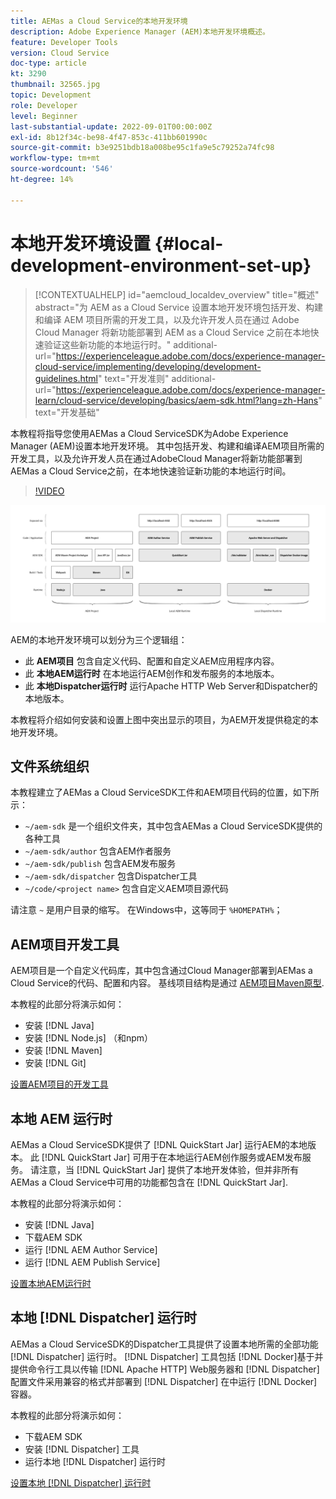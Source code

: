 ```yaml
---
title: AEMas a Cloud Service的本地开发环境
description: Adobe Experience Manager (AEM)本地开发环境概述。
feature: Developer Tools
version: Cloud Service
doc-type: article
kt: 3290
thumbnail: 32565.jpg
topic: Development
role: Developer
level: Beginner
last-substantial-update: 2022-09-01T00:00:00Z
exl-id: 8b12f34c-be98-4f47-853c-411bb601990c
source-git-commit: b3e9251bdb18a008be95c1fa9e5c79252a74fc98
workflow-type: tm+mt
source-wordcount: '546'
ht-degree: 14%

---
```


# 本地开发环境设置 {#local-development-environment-set-up}

>[!CONTEXTUALHELP]
>id="aemcloud_localdev_overview"
>title="概述"
>abstract="为 AEM as a Cloud Service 设置本地开发环境包括开发、构建和编译 AEM 项目所需的开发工具，以及允许开发人员在通过 Adobe Cloud Manager 将新功能部署到 AEM as a Cloud Service 之前在本地快速验证这些新功能的本地运行时。"
>additional-url="https://experienceleague.adobe.com/docs/experience-manager-cloud-service/implementing/developing/development-guidelines.html" text="开发准则"
>additional-url="https://experienceleague.adobe.com/docs/experience-manager-learn/cloud-service/developing/basics/aem-sdk.html?lang=zh-Hans" text="开发基础"

本教程将指导您使用AEMas a Cloud ServiceSDK为Adobe Experience Manager (AEM)设置本地开发环境。 其中包括开发、构建和编译AEM项目所需的开发工具，以及允许开发人员在通过AdobeCloud Manager将新功能部署到AEMas a Cloud Service之前，在本地快速验证新功能的本地运行时间。

>[!VIDEO](https://video.tv.adobe.com/v/32565?quality=12&learn=on)

![AEMas a Cloud Service本地开发环境技术栈](./assets/overview/aem-sdk-technology-stack.png)

AEM的本地开发环境可以划分为三个逻辑组：

+ 此 __AEM项目__ 包含自定义代码、配置和自定义AEM应用程序内容。
+ 此 __本地AEM运行时__ 在本地运行AEM创作和发布服务的本地版本。
+ 此 __本地Dispatcher运行时__ 运行Apache HTTP Web Server和Dispatcher的本地版本。

本教程将介绍如何安装和设置上图中突出显示的项目，为AEM开发提供稳定的本地开发环境。

## 文件系统组织

本教程建立了AEMas a Cloud ServiceSDK工件和AEM项目代码的位置，如下所示：

+ `~/aem-sdk` 是一个组织文件夹，其中包含AEMas a Cloud ServiceSDK提供的各种工具
+ `~/aem-sdk/author` 包含AEM作者服务
+ `~/aem-sdk/publish` 包含AEM发布服务
+ `~/aem-sdk/dispatcher` 包含Dispatcher工具
+ `~/code/<project name>` 包含自定义AEM项目源代码

请注意 `~` 是用户目录的缩写。 在Windows中，这等同于 `%HOMEPATH%`；

## AEM项目开发工具

AEM项目是一个自定义代码库，其中包含通过Cloud Manager部署到AEMas a Cloud Service的代码、配置和内容。 基线项目结构是通过 [AEM项目Maven原型](https://github.com/adobe/aem-project-archetype).

本教程的此部分将演示如何：

+ 安装 [!DNL Java]
+ 安装 [!DNL Node.js] （和npm）
+ 安装 [!DNL Maven]
+ 安装 [!DNL Git]

[设置AEM项目的开发工具](./development-tools.md)

## 本地 AEM 运行时

AEMas a Cloud ServiceSDK提供了 [!DNL QuickStart Jar] 运行AEM的本地版本。 此 [!DNL QuickStart Jar] 可用于在本地运行AEM创作服务或AEM发布服务。 请注意，当 [!DNL QuickStart Jar] 提供了本地开发体验，但并非所有AEMas a Cloud Service中可用的功能都包含在 [!DNL QuickStart Jar].

本教程的此部分将演示如何：

+ 安装 [!DNL Java]
+ 下载AEM SDK
+ 运行 [!DNL AEM Author Service]
+ 运行 [!DNL AEM Publish Service]

[设置本地AEM运行时](./aem-runtime.md)

## 本地 [!DNL Dispatcher] 运行时

AEMas a Cloud ServiceSDK的Dispatcher工具提供了设置本地所需的全部功能 [!DNL Dispatcher] 运行时。 [!DNL Dispatcher] 工具包括 [!DNL Docker]基于并提供命令行工具以传输 [!DNL Apache HTTP] Web服务器和 [!DNL Dispatcher] 配置文件采用兼容的格式并部署到 [!DNL Dispatcher] 在中运行 [!DNL Docker] 容器。

本教程的此部分将演示如何：

+ 下载AEM SDK
+ 安装 [!DNL Dispatcher] 工具
+ 运行本地 [!DNL Dispatcher] 运行时

[设置本地 [!DNL Dispatcher] 运行时](./dispatcher-tools.md)
